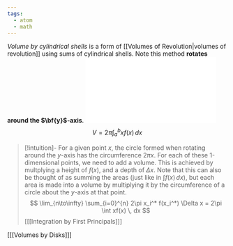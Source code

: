 ```yaml
---
tags:
  - atom
  - math
---
```

*Volume by cylindrical shells* is a form of [[Volumes of Revolution|volumes of revolution]] using sums of cylindrical shells. Note this method **rotates around the $\bf{y}$-axis**.
![350|center](cylindrical-volume.excalidraw.md)
$$ V = 2\pi \int_a^b xf(x) \, dx $$
> [!intuition]-
> For a given point $x$, the circle formed when rotating around the $y$-axis has the circumference $2\pi x$. For each of these 1-dimensional points, we need to add a []()volume. This is achieved by multplying a height of $f(x)$, and a depth of $\Delta x$. Note that this can also be thought of as summing the areas (just like in $\int f(x) \, dx$), but each area is made into a volume by multiplying it by the circumference of a circle about the $y$-axis at that point. 
> $$ \lim_{n\to\infty} \sum_{i=0}^{n} 2\pi x_i^* f(x_i^*) \Delta x = 2\pi \int xf(x) \, dx $$
> \[[[Integration by First Principals]]\]

\[[[Volumes by Disks]]\]